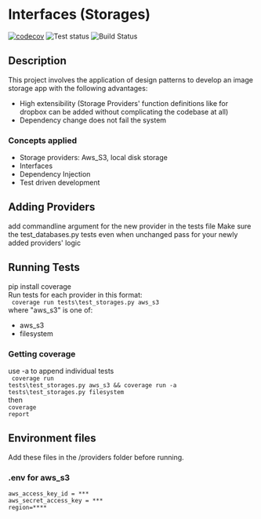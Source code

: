 # Interfaces (Storages)
[![codecov](https://codecov.io/gh/MarkTLite/interfaces-storages/branch/main/graph/badge.svg?token=D1GG1EUSJL)](https://codecov.io/gh/MarkTLite/interfaces-storages)
![Test status](https://github.com/MarkTLite/interfaces-storages/actions/workflows/testcov.yml/badge.svg)
![Build Status](https://github.com/MarkTLite/landing-page-react/actions/workflows/heroku_deployer.yaml/badge.svg)

## Description
 This project involves the application of design patterns to develop an image storage app with the following advantages:
 - High extensibility (Storage Providers' function definitions like for dropbox can be added without complicating the codebase at all)
 - Dependency change does not fail the system

### Concepts applied
- Storage providers: Aws_S3, local disk storage
- Interfaces
- Dependency Injection
- Test driven development

## Adding Providers
add commandline argument for the new provider in the tests file
Make sure the test_databases.py tests even when unchanged pass for your newly added providers' logic

## Running Tests
pip install coverage<br>
Run tests for each provider in this format:<br/>
<code>
coverage run tests\test_storages.py aws_s3 
</code>
<br/>
where "aws_s3" is one of:
- aws_s3
- filesystem

### Getting coverage
use -a to append individual tests<br/>
<code>
coverage run tests\test_storages.py aws_s3 && coverage run -a tests\test_storages.py filesystem
</code><br/>
then <br/>
<code>coverage report</code>

## Environment files
Add these files in the /providers folder before running.
### .env for aws_s3
    aws_access_key_id = ***
    aws_secret_access_key = ***
    region=****



